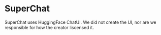# SuperChat
SuperChat uses HuggingFace ChatUI. We did not create the UI, nor are we responsible for how the creator liscensed it.
